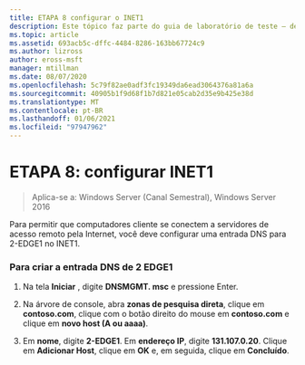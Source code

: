 ```yaml
---
title: ETAPA 8 configurar o INET1
description: Este tópico faz parte do guia de laboratório de teste – demonstre uma implantação multissite do DirectAccess para o Windows Server 2016
ms.topic: article
ms.assetid: 693acb5c-dffc-4484-8286-163bb67724c9
ms.author: lizross
author: eross-msft
manager: mtillman
ms.date: 08/07/2020
ms.openlocfilehash: 5c79f82ae0adf3fc19349da6ead3064376a81a6a
ms.sourcegitcommit: 40905b1f9d68f1b7d821e05cab2d35e9b425e38d
ms.translationtype: MT
ms.contentlocale: pt-BR
ms.lasthandoff: 01/06/2021
ms.locfileid: "97947962"
---
```

# <a name="step-8-configure-inet1"></a>ETAPA 8: configurar INET1

>Aplica-se a: Windows Server (Canal Semestral), Windows Server 2016

Para permitir que computadores cliente se conectem a servidores de acesso remoto pela Internet, você deve configurar uma entrada DNS para 2-EDGE1 no INET1.

### <a name="to-create-the-2-edge1-dns-entry"></a>Para criar a entrada DNS de 2 EDGE1

1.  Na tela **Iniciar** , digite **DNSMGMT. msc** e pressione Enter.

2.  Na árvore de console, abra **zonas de pesquisa direta**, clique em **contoso.com**, clique com o botão direito do mouse em **contoso.com** e clique em **novo host (A ou aaaa)**.

3.  Em **nome**, digite **2-EDGE1**. Em **endereço IP**, digite **131.107.0.20**. Clique em **Adicionar Host**, clique em **OK** e, em seguida, clique em **Concluído**.



